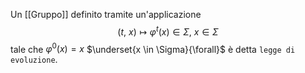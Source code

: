 Un [[Gruppo]] definito tramite un'applicazione
$$(t,\ x) \mapsto \varphi^t(x) \in \Sigma,\ x \in \Sigma$$
tale che $\varphi^0(x) = x$ $\underset{x \in \Sigma}{\forall}$ è detta `legge di evoluzione`.